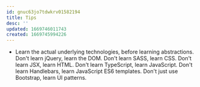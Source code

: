 ```yaml
---
id: gnuc63jo7tdwkrv01582194
title: Tips
desc: ''
updated: 1669746011743
created: 1669745994226
---
```

- Learn the actual underlying technologies, before learning abstractions. Don't learn jQuery, learn the DOM. Don't learn SASS, learn CSS. Don't learn JSX, learn HTML. Don't learn TypeScript, learn JavaScript. Don't learn Handlebars, learn JavaScript ES6 templates. Don't just use Bootstrap, learn UI patterns.